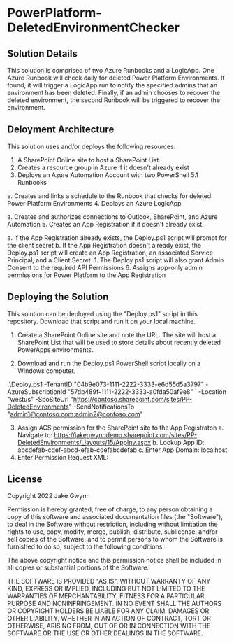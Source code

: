 # PowerPlatform-DeletedEnvironmentChecker

## Solution Details
This solution is comprised of two Azure Runbooks and a LogicApp. One Azure Runbook will check daily for deleted Power Platform Environments. If found, it will trigger a LogicApp run to notify the specified admins that an environment has been deleted. Finally, if an admin chooses to recover the deleted environment, the second Runbook will be triggered to recover the environment.

## Deloyment Architecture
This solution uses and/or deploys the following resources:
1. A SharePoint Online site to host a SharePoint List.
2. Creates a resource group in Azure if it doesn't already exist
3. Deploys an Azure Automation Account with two PowerShell 5.1 Runbooks 

  a. Creates and links a schedule to the Runbook that checks for deleted Power Platform Environments
4. Deploys an Azure LogicApp 

  a. Creates and authorizes connections to Outlook, SharePoint, and Azure Automation
5. Creates an App Registration if it doesn't already exist. 

  a. If the App Registration already exists, the Deploy.ps1 script will prompt for the client secret
  b. If the App Registration doesn't already exist, the Deploy.ps1 script will create an App Registration, an associated Service Principal, and a Client Secret. 
    1. The Deploy.ps1 script will also grant Admin Consent to the required API Permissions
6. Assigns app-only admin permissions for Power Platform to the App Registration

## Deploying the Solution
This solution can be deployed using the "Deploy.ps1" script in this repository. Download that script and run it on your local machine. 

1. Create a SharePoint Online site and note the URL. The site will host a SharePoint List that will be used to store details about recently deleted PowerApps environments.

2. Download and run the Deploy.ps1 PowerShell script locally on a Windows computer. 

.\Deploy.ps1 -TenantID "04b9e073-1111-2222-3333-e6d55d5a3797" -AzureSubscriptionId "57db489f-1111-2222-3333-a0fda50af9e8" `
-Location "westus" -SpoSiteUrl "https://contoso.sharepoint.com/sites/PP-DeletedEnvironments" -SendNotificationsTo "admin1@contoso.com;admin2@contoso.com"

3. Assign ACS permission for the SharePoint site to the App Registraton
  a. Navigate to: https://jakegwynndemo.sharepoint.com/sites/PP-DeletedEnvironments/_layouts/15/AppInv.aspx
  b. Lookup App ID: abcdefab-cdef-abcd-efab-cdefabcdefab
  c. Enter App Domain: localhost
  4. Enter Permission Request XML:
  <AppPermissionRequests AllowAppOnlyPolicy="true">
  <AppPermissionRequest Scope="http://sharepoint/content/sitecollection" Right="FullControl" />
  </AppPermissionRequests>

## License
Copyright 2022 Jake Gwynn

Permission is hereby granted, free of charge, to any person obtaining a copy of this software and associated documentation files (the "Software"), to deal in the Software without restriction, including without limitation the rights to use, copy, modify, merge, publish, distribute, sublicense, and/or sell copies of the Software, and to permit persons to whom the Software is furnished to do so, subject to the following conditions:

The above copyright notice and this permission notice shall be included in all copies or substantial portions of the Software.

THE SOFTWARE IS PROVIDED "AS IS", WITHOUT WARRANTY OF ANY KIND, EXPRESS OR IMPLIED, INCLUDING BUT NOT LIMITED TO THE WARRANTIES OF MERCHANTABILITY, FITNESS FOR A PARTICULAR PURPOSE AND NONINFRINGEMENT. IN NO EVENT SHALL THE AUTHORS OR COPYRIGHT HOLDERS BE LIABLE FOR ANY CLAIM, DAMAGES OR OTHER LIABILITY, WHETHER IN AN ACTION OF CONTRACT, TORT OR OTHERWISE, ARISING FROM, OUT OF OR IN CONNECTION WITH THE SOFTWARE OR THE USE OR OTHER DEALINGS IN THE SOFTWARE.
